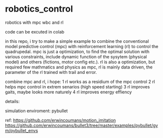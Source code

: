 # robotics_control
robotics with mpc wbc and rl

code can be excuted in colab


in this repo, i try to make a simple example to combine the conventional model predictive control (mpc) with reinforcement learning (rl) to control the quadrupedal.
mpc is just a optimization, to find the optimal solution with various constraints, include dynamic function of the sysytem (physical model) and others (fictions, motor config etc.).
rl is also a optimization, but required few mathmatics and physics as mpc, rl is mainly data driven, the parameter of the rl trained with trail and error.

combine mpc and rl, i hope:
1 rl works as a residium of the mpc control
2 rl helps mpc control in extrem senarios (high speed starting)
3 rl improves gaits, maybe looks more naturely
4 rl improves energy effiency

details:






simulation enviroment: pybullet 

ref: https://github.com/erwincoumans/motion_imitation  https://github.com/erwincoumans/bullet3/tree/master/examples/pybullet/gym/pybullet_envs

